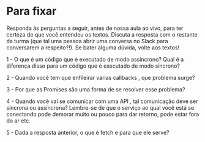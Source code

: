 # Para fixar

Responda às perguntas a seguir, antes de nossa aula ao vivo, para ter certeza de que você entendeu os textos. Discuta a resposta com o restante da turma (que tal uma pessoa abrir uma conversa no Slack para conversarem a respeito?!). Se bater alguma dúvida, volte aos textos!

1 - O que é um código que é executado de modo assíncrono? Qual é a diferença disso para um código que é executado de modo síncrono?

2 - Quando você tem que enfileirar várias callbacks , que problema surge?

3 - Por que as Promises são uma forma de se resolver esse problema?

4 - Quando você vai se comunicar com uma API , tal comunicação deve ser síncrona ou assíncrona? Lembre-se de que o serviço ao qual você está se conectando pode demorar muito ou pouco para dar retorno, pode estar fora do ar etc.

5 - Dada a resposta anterior, o que é fetch e para que ele serve?
